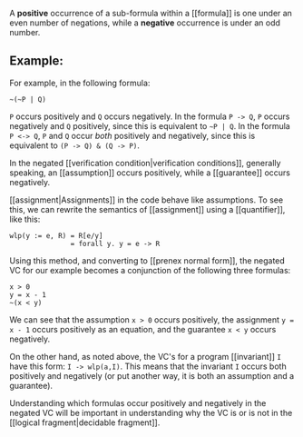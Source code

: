 A **positive** occurrence of a sub-formula within a [[formula]] is one under an even number of negations, while a **negative** occurrence is under an odd number.

## Example:
For example, in the following formula:

```
~(~P | Q)
```

`P` occurs positively and `Q` occurs negatively. In the formula `P -> Q`, `P` occurs negatively and `Q` positively, since this is equivalent to `~P | Q`. In the formula `P <-> Q`, `P` and `Q` occur *both* positively and negatively, since this is equivalent to `(P -> Q) & (Q -> P)`.

In the negated [[verification condition|verification conditions]], generally speaking, an [[assumption]] occurs positively, while a [[guarantee]] occurs negatively.

[[assignment|Assignments]] in the code behave like assumptions.  To see this, we can rewrite the semantics of [[assignment]] using a [[quantifier]], like this:

```
wlp(y := e, R) = R[e/y]
               = forall y. y = e -> R
```

Using this method, and converting to [[prenex normal form]], the negated VC for our example becomes a conjunction of the following three formulas:

```
x > 0
y = x - 1
~(x < y)
```

We can see that the assumption `x > 0` occurs positively, the assignment `y = x - 1` occurs positively as an equation, and the guarantee `x < y` occurs negatively. 

On the other hand, as noted above, the VC's for a program [[invariant]] `I` have this form: `I -> wlp(a,I)`. This means that the invariant `I` occurs both positively and negatively (or put another way, it is both an assumption and a guarantee). 

Understanding which formulas occur positively and negatively in the negated VC will be important in understanding why the VC is or is not in the [[logical fragment|decidable fragment]].
